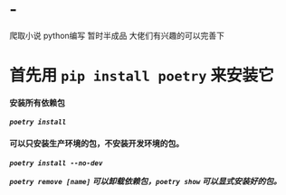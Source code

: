 # -
爬取小说 python编写 暂时半成品 大佬们有兴趣的可以完善下
# **首先用 `pip install poetry` 来安装它**

#### 安装所有依赖包
**_`poetry install`_**

#### 可以只安装生产环境的包，不安装开发环境的包。

**_`poetry install --no-dev`_** 

**_`poetry remove [name]` 可以卸载依赖包，`poetry show` 可以显式安装好的包。_**
